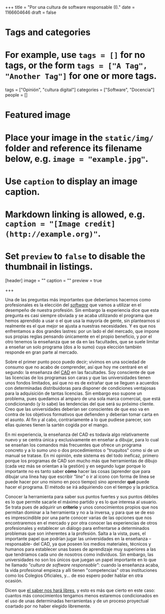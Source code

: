 +++
title = "Por una cultura de software responsable (I)."
date = 1166604646
draft = false

# Tags and categories
# For example, use `tags = []` for no tags, or the form `tags = ["A Tag", "Another Tag"]` for one or more tags.
tags = ["Opinión", "cultura digital"]
categories = ["Software", "Docencia"]
people = []

# Featured image
# Place your image in the `static/img/` folder and reference its filename below, e.g. `image = "example.jpg"`.
# Use `caption` to display an image caption.
#   Markdown linking is allowed, e.g. `caption = "[Image credit](http://example.org)"`.
# Set `preview` to `false` to disable the thumbnail in listings.
[header]
image = ""
caption = ""
preview = true

+++

Una de las preguntas más importantes que deberíamos hacernos como profesionales es la elección del <em><a title="Software en wikipedia" href="http://es.wikipedia.org/wiki/Software" target="_blank">software</a></em> que vamos a utilizar en el desempeño de nuestra profesión. Sin embargo la experiencia dice que esta pregunta es casi siempre obviada y se acaba utilizando el programa que hemos aprendido a usar o el que usa la mayoría de gente, sin plantearnos si realmente es el que mejor se ajusta a nuestras necesidades. Y es que nos enfrentamos a dos grandes lastres: por un lado el del mercado, que impone sus propias reglas pensando únicamente en el propio beneficio, y por el otro tenemos la enseñanza que se da en las facultades, que se suele limitar a enseñar un solo programa (dos a lo sumo) cuya elección también responde en gran parte al mercado.

Sobre el primer punto poco puedo decir; vivimos en una sociedad de consumo que no acabo de comprender, así que hoy me centraré en el segundo: la enseñanza del <a title="CAD en wikipedia" href="http://es.wikipedia.org/wiki/CAD" target="_blank">CAD</a> en las facultades. Soy consciente de que las licencias de los programas son caras y que las universidades tienen unos fondos limitados, así que no es de extrañar que se lleguen a acuerdos con determinadas distribuidoras para disponer de condiciones ventajosas para la adquisición de tantas licencias. Sin embargo eso supone un problema, pues quedamos al amparo de una sola marca comercial, que está condicionando (y lo sabe) las tendencias del que será su próximo cliente. Creo que las universidades deberían ser conscientes de que eso va en contra de los objetivos formativos que defienden y deberían tomar carta en el asunto. Al fin y al cabo, contrariamente a lo que pudiese parecer, son ellas quienes tienen la sartén cogida por el mango.

En mi experiencia, la enseñanza del CAD es todavía algo relativamente nuevo y se centra única y exclusivamente en enseñar a dibujar, para lo cual se enseñan los comandos más frecuentes que ofrece un programa concreto y a lo sumo uno o dos procedimientos o "truquitos" como si de un manual se tratase. En mi opinión, este sistema es del todo ineficaz, primero porque los programas de CAD son mucho más que herramientas de dibujo (cada vez más se orientan a la gestión) y en segundo lugar porque lo importante no es tanto saber <strong>cómo</strong> hacer las cosas (aprender que para dibujar una línea hay que escribir <em>"line"</em> o ir al icono con forma de línea se puede hacer por uno mismo en poco tiempo) sino aprender <strong>qué </strong>puede hacer el programa. El método se irá adquiriendo con el tiempo y la práctica.

Conocer la herramienta para saber sus puntos fuertes y sus puntos débiles es lo que permite sacarle el máximo partido y es lo que interesa al usuario. Se trata pues de adquirir un <strong>criterio</strong> y unos conocimientos propios que nos permitan dominar a la herramienta y no a la inversa, y para que se de eso es imprescindible por una parte conocer varias de las opciones que nos encontraremos en el mercado y por otra conocer las experiencias de otros profesionales y establecer un diálogo para enfrentarse a determinados problemas que son inherentes a la profesión. Salta a la vista, pues, el importante papel que podrían jugar las universidades en la enseñanza –responsable- del CAD, ya que poseen los medios materiales, técnicos y humanos para establecer unas bases de aprendizaje muy superiores a las que tendríamos cada uno de nosotros como individuos. Sin embargo, las universidades no son los únicos que juegan un papel importante en lo que he llamado <em>"cultura de software responsable"</em>: cuando la enseñanza acaba, la vida profesional empieza y allí tienen "competencias" otras instituciones como los Colegios Oficiales, y... de eso espero poder hablar en otra ocasión.

Dicen que <a href="http://www.biblija.net/biblija.cgi?m=Jn+8%2C+31-32&amp;id22=1&amp;pos=0&amp;set=13&amp;lang=es">el saber nos hará libres</a>, y esto es más que cierto en este caso: cuantos más conocimientos tengamos menos estaremos condicionados en el uso de unas determinadas herramientas y de un proceso proyectual coartado por no haber elegido libremente.
